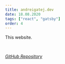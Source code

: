 ```yaml
---
title: andreigatej.dev
date: 18.08.2020
tags: ["react", "gatsby"]
order: 4
---
```


This website.

<br>

[*GitHub Repository*](https://github.com/Andrei0872/andreigatej.dev)
